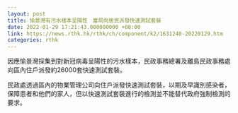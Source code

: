```yaml
---
layout: post
title: 愉景灣有污水樣本呈陽性　當局向居民派發快速測試套裝
date: 2022-01-29 17:21:43.000000000 +08:00
link: https://news.rthk.hk/rthk/ch/component/k2/1631240-20220129.htm
categories: rthk
---
```


因應愉景灣採集到對新冠病毒呈陽性的污水樣本，民政事務總署及離島民政事務處向區內住戶派發約26000套快速測試套裝。

民政處透過區內的物業管理公司向住戶派發快速測試套裝，以期及早識別感染者，保障患者和他們的家人，但以快速測試套裝進行的檢測並不能替代政府強制檢測的要求。
